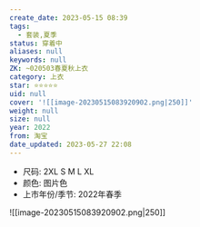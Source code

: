 ```yaml
---
create_date: 2023-05-15 08:39
tags:
  - 套装,夏季
status: 穿着中
aliases: null
keywords: null
ZK: ~020503春夏秋上衣
category: 上衣
star: ⭐⭐⭐⭐⭐
uid: null
cover: '![[image-20230515083920902.png|250]]'
weight: null
size: null
year: 2022
from: 淘宝
date_updated: 2023-05-27 22:08
---
```


- 尺码: 2XL S M L XL
- 颜色: 图片色
- 上市年份/季节: 2022年春季

![[image-20230515083920902.png|250]]
